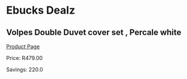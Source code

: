 
# Ebucks Dealz
## Volpes Double Duvet cover set , Percale white
[Product Page](https://www.ebucks.com/web/shop/productSelected.do?prodId=223573647&catId=322194367)

Price: R479.00

Savings: 220.0


	